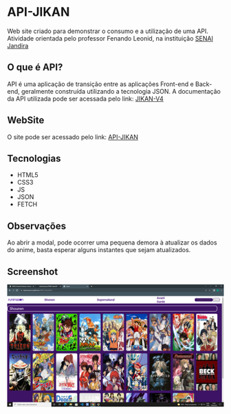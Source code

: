 # API-JIKAN
Web site criado para demonstrar o consumo e a utilização de uma API. Atividade orientada pelo professor Fenando Leonid, na instituição [SENAI Jandira](https://jandira.sp.senai.br/)

## O que é API?
API é uma aplicação de transição entre as aplicações Front-end e Back-end, geralmente construída utilizando a tecnologia JSON.
A documentação da API utilizada pode ser acessada pelo link: [JIKAN-V4](https://docs.api.jikan.moe/)

## WebSite
O site pode ser acessado pelo link: [API-JIKAN](lukasvenancio.github.io/pwfe-jikanapi/)

## Tecnologias
* HTML5 
* CSS3
* JS
* JSON
* FETCH

## Observações
Ao abrir a modal, pode ocorrer uma pequena demora à atualizar os dados do anime, basta esperar alguns instantes que sejam atualizados.

## Screenshot

![](site.png)

